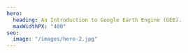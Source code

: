 ```yaml
---
hero:
  heading: An Introduction to Google Earth Engine (GEE).
  maxWidthPX: "400"
seo:
  image: "/images/hero-2.jpg"
---
```


